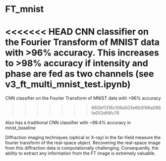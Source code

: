 # FT_mnist
<<<<<<< HEAD
CNN classifier on the Fourier Transform of MNIST data with >96% accuracy. This increases to >98% accuracy if intensity and phase are fed as two channels (see v3_ft_multi_mnist_test.ipynb)
=======
CNN classifier on the Fourier Transform of MNIST data with >96% accuracy
>>>>>>> 660bf1316c106a503e6b0f96a088fa053df4fc76

Also has a traditional CNN classifier with ~99.4% accuracy in mnist_baseline

Diffraction imaging techniques (optical or X-ray) in the far-field measure the fourier transform of the real-space object. Recovering  the real-space image from this diffraction data is computationally challenging. Consequently, the ability to extract any information from the FT image is extremely valuable.
